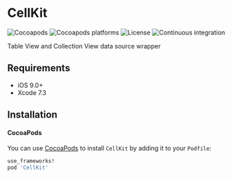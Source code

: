 # CellKit

![Cocoapods](https://img.shields.io/cocoapods/v/CellKit.svg)
![Cocoapods platforms](https://img.shields.io/cocoapods/p/CellKit.svg)
![License](https://img.shields.io/cocoapods/l/CellKit.svg)
![Continuous integration](https://img.shields.io/bitrise/57c06040e101a852.svg?token=xvYC9NW6ZszIzFdjkapmVg)

Table View and Collection View data source wrapper

## Requirements

- iOS 9.0+
- Xcode 7.3

## Installation
 
#### CocoaPods
You can use [CocoaPods](http://cocoapods.org/) to install `CellKit` by adding it to your `Podfile`:

```ruby
use_frameworks!
pod 'CellKit'
```